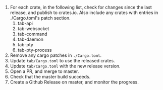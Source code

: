 1) For each crate, in the following list, check for changes since the last release, and publish to crates.io.  Also include any crates with entries in ./Cargo.toml's patch section.
   1) tab-api
   2) tab-websocket
   3) tab-command
   4) tab-daemon
   5) tab-pty
   6) tab-pty-process
2) Remove any cargo patches in `./Cargo.toml`.
3) Update `tab/Cargo.toml` to use the released crates.
4) Update `tab/Cargo.toml` with the new release version.
5) Open a PR, and merge to master.
6) Check that the master build succeeds.
7) Create a Github Release on master, and monitor the progress.